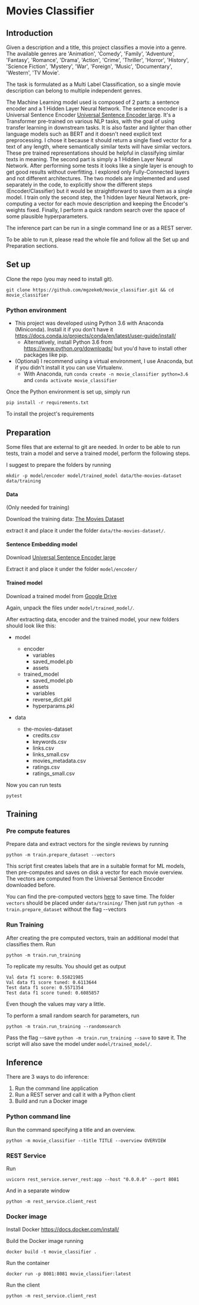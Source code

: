 # Movies Classifier

## Introduction

Given a description and a title, this project classifies a movie into a genre. The available genres are
'Animation', 'Comedy', 'Family', 'Adventure', 'Fantasy', 'Romance', 'Drama', 'Action', 'Crime', 'Thriller', 'Horror', 'History', 'Science Fiction', 'Mystery', 'War', 'Foreign', 'Music', 'Documentary', 'Western', 'TV Movie'.

The task is formulated as a Multi Label Classification, so a single movie description can belong to multiple independent genres.

The Machine Learning model used is composed of 2 parts: a sentence encoder and a 1 Hidden Layer Neural Network. The sentence encoder is a Universal Sentence Encoder [Universal Sentence Encoder large](https://tfhub.dev/google/universal-sentence-encoder-large/5). It's a Transformer pre-trained on various NLP tasks, with the goal of using transfer learning in downstream tasks. It is also faster and lighter than other language models such as BERT and it doesn't need explicit text preprocessing. I chose it because it should return a single fixed vector for a text of any length, where semantically similar texts will have similar vectors. These pre trained representations should be helpful in classifying similar texts in meaning. The second part is simply a 1 Hidden Layer Neural Network. After performing some tests it looks like a single layer is enough to get good results without overfitting. I explored only Fully-Connected layers and not different architectures. The two models are implemented and used separately in the code, to explicitly show the different steps (Encoder/Classifier) but it would be straightforward to save them as a single model. I train only the second step, the 1 hidden layer Neural Network, pre-computing a vector for each movie description and keeping the Encoder's weights fixed. Finally, I perform a quick random search over the space of some plausible hyperparameters.

The inference part can be run in a single command line or as a REST server.

To be able to run it, please read the whole file and follow all the Set up and Preparation sections.

## Set up

Clone the repo (you may need to install git).

`git clone https://github.com/mgzeke0/movie_classifier.git && cd movie_classifier`

### Python environment

- This project was developed using Python 3.6 with Anaconda (Miniconda). Install it if you don't have it https://docs.conda.io/projects/conda/en/latest/user-guide/install/
    - Alternatively, install Python 3.6 from https://www.python.org/downloads/ but you'd have to install other packages like pip.
- (Optional) I recommend using a virtual environment, I use Anaconda, but if you didn't install it you can use Virtualenv.
    - With Anaconda, run `conda create -n movie_classifier python=3.6` and `conda activate movie_classifier`

Once the Python environment is set up, simply run

`pip install -r requirements.txt`

To install the project's requirements

## Preparation

Some files that are external to git are needed. In order to be able to run tests, train a model and serve a trained model, perform the following steps.

I suggest to prepare the folders by running

`mkdir -p model/encoder model/trained_model data/the-movies-dataset data/training`

#### Data
(Only needed for training)

Download the training data: [The Movies Dataset](https://www.kaggle.com/rounakbanik/the-movies-dataset/data)

extract it and place it under the folder `data/the-movies-dataset/`.

#### Sentence Embedding model

Download [Universal Sentence Encoder large](https://tfhub.dev/google/universal-sentence-encoder-large/5?tf-hub-format=compressed)

Extract it and place it under the folder `model/encoder/`

#### Trained model

Download a trained model from [Google Drive](https://drive.google.com/open?id=13vMbEIbPnvGjawAuoBRTA3gtBC629Nt0)

Again, unpack the files under `model/trained_model/`.

After extracting data, encoder and the trained model, your new folders should look like this:

- model
  - encoder
    - variables
    - saved_model.pb
    - assets
  - trained_model
    - saved_model.pb
    - assets
    - variables
    - reverse_dict.pkl
    - hyperparams.pkl

- data
  - the-movies-dataset
    - credits.csv
    - keywords.csv
    - links.csv
    - links_small.csv
    - movies_metadata.csv
    - ratings.csv
    - ratings_small.csv

Now you can run tests

`pytest`

## Training
### Pre compute features

Prepare data and extract vectors for the single reviews by running

`python -m train.prepare_dataset --vectors`

This script first creates labels that are in a suitable format for ML models, then pre-computes and saves on disk a vector for each movie overview. The vectors are computed from the Universal Sentence Encoder downloaded before.

You can find the pre-computed vectors [here](https://drive.google.com/open?id=1OiCfqyvJ43VSfJdkmVTl5qNV7tJcmVRc) to save time. 
The folder `vectors` should be placed under `data/training/`
Then just run `python -m train.prepare_dataset` without the flag --vectors

### Run Training

After creating the pre computed vectors, train an additional model that classifies them. Run

`python -m train.run_training`

To replicate my results. You should get as output 

```
Val data f1 score: 0.55821985
Val data f1 score tuned: 0.6113644
Test data f1 score: 0.5571354
Test data f1 score tuned: 0.6085857
```
Even though the values may vary a little.

To perform a small random search for parameters, run

`python -m train.run_training --randomsearch`

Pass the flag --save `python -m train.run_training --save` to save it. The script will also save the model under `model/trained_model/`.


## Inference

There are 3 ways to do inference:
1) Run the command line application
2) Run a REST server and call it with a Python client
3) Build and run a Docker image

### Python command line

Run the command specifying a title and an overview.

`python -m movie_classifier --title TITLE --overview OVERVIEW`

### REST Service

Run 

`uvicorn rest_service.server_rest:app --host "0.0.0.0" --port 8081`

And in a separate window

`python -m rest_service.client_rest`


### Docker image

Install Docker https://docs.docker.com/install/

Build the Docker image running

`docker build -t movie_classifier .`

Run the container

`docker run -p 8081:8081 movie_classifier:latest`

Run the client

`python -m rest_service.client_rest`
